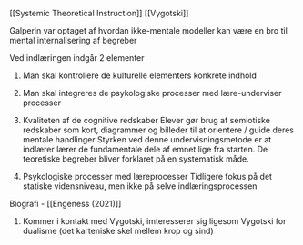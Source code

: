 [[Systemic Theoretical Instruction]]
[[Vygotski]]

Galperin var optaget af hvordan ikke-mentale modeller kan være en bro til mental internalisering af begreber 

Ved indlæringen indgår 2 elementer 
1. Man skal kontrollere de kulturelle elementers konkrete indhold 
2. Man skal integreres de psykologiske processer med lære-underviser processer 

1. Kvaliteten af de cognitive redskaber 
    Elever gør brug af semiotiske redskaber som kort, diagrammer og billeder til at orientere / guide deres mentale handlinger 
    Styrken ved denne undervisningsmetode er at indlærer lærer de fundamentale dele af emnet lige fra starten. De teoretiske begreber bliver forklaret på en systematisk måde.
2. Psykologiske processer med læreprocesser
    Tidligere fokus på det statiske vidensniveau, men ikke på selve indlæringsprocessen 


Biografi - [[Engeness (2021)]]
1. Kommer i kontakt med Vygotski, imteresserer sig ligesom Vygotski for dualisme (det karteniske skel mellem krop og sind) 